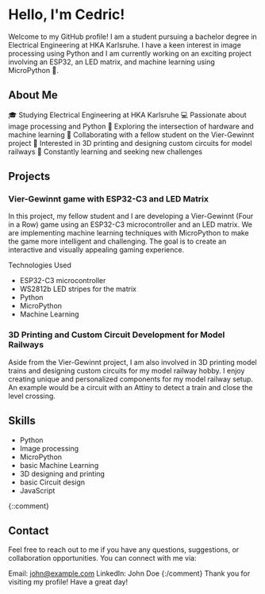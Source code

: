 # Hello, I'm Cedric!

Welcome to my GitHub profile! I am a student pursuing a bachelor degree in Electrical Engineering at HKA Karlsruhe. I have a keen interest in image processing using Python and I am currently working on an exciting project involving an ESP32, an LED matrix, and machine learning using MicroPython 🐍.

## About Me

🎓 Studying Electrical Engineering at HKA Karlsruhe
💻 Passionate about image processing and Python
🔬 Exploring the intersection of hardware and machine learning
🤝 Collaborating with a fellow student on the Vier-Gewinnt project
🚂 Interested in 3D printing and designing custom circuits for model railways
🌱 Constantly learning and seeking new challenges

## Projects

### Vier-Gewinnt game with ESP32-C3 and LED Matrix
In this project, my fellow student and I are developing a Vier-Gewinnt (Four in a Row) game using an ESP32-C3 microcontroller and an LED matrix. We are implementing machine learning techniques with MicroPython to make the game more intelligent and challenging. The goal is to create an interactive and visually appealing gaming experience.

Technologies Used
- ESP32-C3 microcontroller
- WS2812b LED stripes for the matrix
- Python
- MicroPython
- Machine Learning

### 3D Printing and Custom Circuit Development for Model Railways
Aside from the Vier-Gewinnt project, I am also involved in 3D printing model trains and designing custom circuits for my model railway hobby. I enjoy creating unique and personalized components for my model railway setup. An example would be a circuit with an Attiny to detect a train and close the level crossing.

## Skills
- Python
- Image processing
- MicroPython
- basic Machine Learning
- 3D designing and printing
- basic Circuit design
- JavaScript


{::comment}
## Contact
Feel free to reach out to me if you have any questions, suggestions, or collaboration opportunities. You can connect with me via:

Email: john@example.com
LinkedIn: John Doe
{:/comment}
Thank you for visiting my profile! Have a great day!
